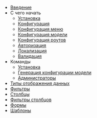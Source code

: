 * [Введение](introduction)
* C чего начать
  * [Установка](installation)
  * [Конфигурация](configuration)
  * [Конфигурация меню](menu_configuration)
  * [Конфигурация модели](model_configuration)
  * [Конфигурация роутов](routes_configuration)
  * [Авторизация](authentication)
  * [Локализация](localization)
  * [Валидация](validation)
* Команды
  * [Установка](command_install)
  * [Генерация конфигурации модели](command_model_configuration)
  * [Администраторы](command_administrators)
* [Типы отображения данных](displays)
* [Фильтры](filters)
* [Столбцы](columns)
* [Фильтры столбцов](columnfilters)
* [Формы](form)
* [Шаблоны](templates)